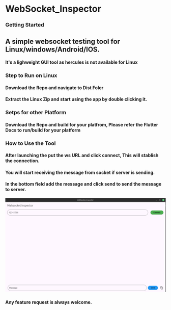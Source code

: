 # WebSocket_Inspector



### Getting Started

## A simple websocket testing tool for Linux/windows/Android/IOS.
#### It's a lighweight GUI tool as hercules is not available for Linux

### Step to Run on Linux 
#### Download the Repo and navigate to Dist Foler 
#### Extract the Linux Zip and start using the app by double clicking it.



### Setps for other Platform
#### Download the Repo and build for your platfrom, Please refer the Flutter Docs to run/build for your platform


### How to Use the Tool 

#### After launching the put the ws URL and click connect, This will stablish the connection.
#### You will start receiving the message from socket if server is sending.
#### In the bottom field add the message and click send to send the message to server.

![alt text](image.png)



#### Any feature request is always welcome.
